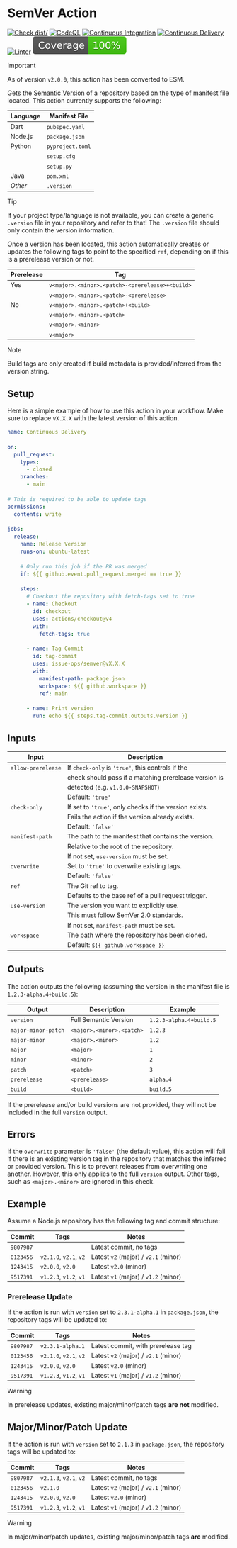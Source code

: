 # SemVer Action

[![Check dist/](https://github.com/issue-ops/semver/actions/workflows/check-dist.yml/badge.svg)](https://github.com/issue-ops/semver/actions/workflows/check-dist.yml)
[![CodeQL](https://github.com/issue-ops/semver/actions/workflows/codeql.yml/badge.svg)](https://github.com/issue-ops/semver/actions/workflows/codeql.yml)
[![Continuous Integration](https://github.com/issue-ops/semver/actions/workflows/continuous-integration.yml/badge.svg)](https://github.com/issue-ops/semver/actions/workflows/continuous-integration.yml)
[![Continuous Delivery](https://github.com/issue-ops/semver/actions/workflows/continuous-delivery.yml/badge.svg)](https://github.com/issue-ops/semver/actions/workflows/continuous-delivery.yml)
[![Linter](https://github.com/issue-ops/semver/actions/workflows/linter.yml/badge.svg)](https://github.com/issue-ops/semver/actions/workflows/linter.yml)
[![Code Coverage](./badges/coverage.svg)](./badges/coverage.svg)

> [!IMPORTANT]
>
> As of version `v2.0.0`, this action has been converted to ESM.

Gets the [Semantic Version](https://semver.org/) of a repository based on the
type of manifest file located. This action currently supports the following:

| Language | Manifest File    |
| -------- | ---------------- |
| Dart     | `pubspec.yaml`   |
| Node.js  | `package.json`   |
| Python   | `pyproject.toml` |
|          | `setup.cfg`      |
|          | `setup.py`       |
| Java     | `pom.xml`        |
| _Other_  | `.version`       |

> [!TIP]
>
> If your project type/language is not available, you can create a generic
> `.version` file in your repository and refer to that! The `.version` file
> should only contain the version information.

Once a version has been located, this action automatically creates or updates
the following tags to point to the specified `ref`, depending on if this is a
prerelease version or not.

| Prerelease | Tag                                             |
| ---------- | ----------------------------------------------- |
| Yes        | `v<major>.<minor>.<patch>-<prerelease>+<build>` |
|            | `v<major>.<minor>.<patch>-<prerelease>`         |
| No         | `v<major>.<minor>.<patch>+<build>`              |
|            | `v<major>.<minor>.<patch>`                      |
|            | `v<major>.<minor>`                              |
|            | `v<major>`                                      |

> [!NOTE]
>
> Build tags are only created if build metadata is provided/inferred from the
> version string.

## Setup

Here is a simple example of how to use this action in your workflow. Make sure
to replace `vX.X.X` with the latest version of this action.

```yml
name: Continuous Delivery

on:
  pull_request:
    types:
      - closed
    branches:
      - main

# This is required to be able to update tags
permissions:
  contents: write

jobs:
  release:
    name: Release Version
    runs-on: ubuntu-latest

    # Only run this job if the PR was merged
    if: ${{ github.event.pull_request.merged == true }}

    steps:
      # Checkout the repository with fetch-tags set to true
      - name: Checkout
        id: checkout
        uses: actions/checkout@v4
        with:
          fetch-tags: true

      - name: Tag Commit
        id: tag-commit
        uses: issue-ops/semver@vX.X.X
        with:
          manifest-path: package.json
          workspace: ${{ github.workspace }}
          ref: main

      - name: Print version
        run: echo ${{ steps.tag-commit.outputs.version }}
```

## Inputs

| Input              | Description                                            |
| ------------------ | ------------------------------------------------------ |
| `allow-prerelease` | If `check-only` is `'true'`, this controls if the      |
|                    | check should pass if a matching prerelease version is  |
|                    | detected (e.g. `v1.0.0-SNAPSHOT`)                      |
|                    | Default: `'true'`                                      |
| `check-only`       | If set to `'true'`, only checks if the version exists. |
|                    | Fails the action if the version already exists.        |
|                    | Default: `'false'`                                     |
| `manifest-path`    | The path to the manifest that contains the version.    |
|                    | Relative to the root of the repository.                |
|                    | If not set, `use-version` must be set.                 |
| `overwrite`        | Set to `'true'` to overwrite existing tags.            |
|                    | Default: `'false'`                                     |
| `ref`              | The Git ref to tag.                                    |
|                    | Defaults to the base ref of a pull request trigger.    |
| `use-version`      | The version you want to explicitly use.                |
|                    | This must follow SemVer 2.0 standards.                 |
|                    | If not set, `manifest-path` must be set.               |
| `workspace`        | The path where the repository has been cloned.         |
|                    | Default: `${{ github.workspace }}`                     |

## Outputs

The action outputs the following (assuming the version in the manifest file is
`1.2.3-alpha.4+build.5`):

| Output              | Description               | Example                 |
| ------------------- | ------------------------- | ----------------------- |
| `version`           | Full Semantic Version     | `1.2.3-alpha.4+build.5` |
| `major-minor-patch` | `<major>.<minor>.<patch>` | `1.2.3`                 |
| `major-minor`       | `<major>.<minor>`         | `1.2`                   |
| `major`             | `<major>`                 | `1`                     |
| `minor`             | `<minor>`                 | `2`                     |
| `patch`             | `<patch>`                 | `3`                     |
| `prerelease`        | `<prerelease>`            | `alpha.4`               |
| `build`             | `<build>`                 | `build.5`               |

If the prerelease and/or build versions are not provided, they will not be
included in the full `version` output.

## Errors

If the `overwrite` parameter is `'false'` (the default value), this action will
fail if there is an existing version tag in the repository that matches the
inferred or provided version. This is to prevent releases from overwriting one
another. However, this only applies to the full `version` output. Other tags,
such as `<major>.<minor>` are ignored in this check.

## Example

Assume a Node.js repository has the following tag and commit structure:

| Commit    | Tags                   | Notes                                |
| --------- | ---------------------- | ------------------------------------ |
| `9807987` |                        | Latest commit, no tags               |
| `0123456` | `v2.1.0`, `v2.1`, `v2` | Latest `v2` (major) / `v2.1` (minor) |
| `1243415` | `v2.0.0`, `v2.0`       | Latest `v2.0` (minor)                |
| `9517391` | `v1.2.3`, `v1.2`, `v1` | Latest `v1` (major) / `v1.2` (minor) |

### Prerelease Update

If the action is run with `version` set to `2.3.1-alpha.1` in `package.json`,
the repository tags will be updated to:

| Commit    | Tags                   | Notes                                |
| --------- | ---------------------- | ------------------------------------ |
| `9807987` | `v2.3.1-alpha.1`       | Latest commit, with prerelease tag   |
| `0123456` | `v2.1.0`, `v2.1`, `v2` | Latest `v2` (major) / `v2.1` (minor) |
| `1243415` | `v2.0.0`, `v2.0`       | Latest `v2.0` (minor)                |
| `9517391` | `v1.2.3`, `v1.2`, `v1` | Latest `v1` (major) / `v1.2` (minor) |

> [!WARNING]
>
> In prerelease updates, existing major/minor/patch tags **are not** modified.

## Major/Minor/Patch Update

If the action is run with `version` set to `2.1.3` in `package.json`, the
repository tags will be updated to:

| Commit    | Tags                   | Notes                                |
| --------- | ---------------------- | ------------------------------------ |
| `9807987` | `v2.1.3`, `v2.1`, `v2` | Latest commit, no tags               |
| `0123456` | `v2.1.0`               | Latest `v2` (major) / `v2.1` (minor) |
| `1243415` | `v2.0.0`, `v2.0`       | Latest `v2.0` (minor)                |
| `9517391` | `v1.2.3`, `v1.2`, `v1` | Latest `v1` (major) / `v1.2` (minor) |

> [!WARNING]
>
> In major/minor/patch updates, existing major/minor/patch tags **are**
> modified.
